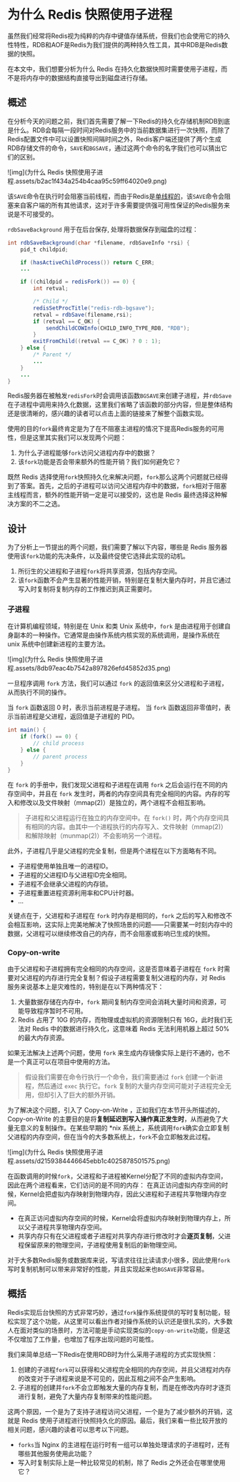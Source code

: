 # 为什么 Redis 快照使用子进程



虽然我们经常将Redis视为纯粹的内存中键值存储系统，但我们也会使用它的持久性特性，RDB和AOF是Redis为我们提供的两种持久性工具，其中RDB是Redis数据的快照。

在本文中，我们想要分析为什么 Redis 在持久化数据快照时需要使用子进程，而不是将内存中的数据结构直接导出到磁盘进行存储。



## 概述

在分析今天的问题之前，我们首先需要了解一下Redis的持久化存储机制RDB到底是什么。RDB会每隔一段时间对Redis服务中的当前数据集进行一次快照，而除了Redis配置文件中可以设置快照间隔时间之外，Redis客户端还提供了两个生成RDB存储文件的命令，`SAVE`和`BGSAVE`，通过这两个命令的名字我们也可以猜出它们的区别。

![img](为什么 Redis 快照使用子进程.assets/b2ac1f434a254b4caa95c59ff64020e9.png)

该`SAVE`命令在执行时会阻塞当前线程，而由于Redis是[单线程的](https://draveness.me/whys-the-design-redis-single-thread)，该`SAVE`命令会阻塞来自客户端的所有其他请求，这对于许多需要提供强可用性保证的Redis服务来说是不可接受的。

`rdbSaveBackground` 用于在后台保存, 处理将数据保存到磁盘的过程：

```java
int rdbSaveBackground(char *filename, rdbSaveInfo *rsi) {
    pid_t childpid;

    if (hasActiveChildProcess()) return C_ERR;
    ...

    if ((childpid = redisFork()) == 0) {
        int retval;

        /* Child */
        redisSetProcTitle("redis-rdb-bgsave");
        retval = rdbSave(filename,rsi);
        if (retval == C_OK) {
            sendChildCOWInfo(CHILD_INFO_TYPE_RDB, "RDB");
        }
        exitFromChild((retval == C_OK) ? 0 : 1);
    } else {
        /* Parent */
        ...
    }
    ...
}
```



Redis服务器在被触发`redisFork`时会调用该函数`BGSAVE`来创建子进程，并`rdbSave`在子进程中调用来持久化数据，这里我们省略了该函数的部分内容，但是整体结构还是很清晰的，感兴趣的读者可以点击上面的链接来了解整个函数实现。

使用的目的`fork`最终肯定是为了在不阻塞主进程的情况下提高Redis服务的可用性，但是这里其实我们可以发现两个问题：

1. 为什么子进程能够`fork`访问父进程内存中的数据？
2. 该`fork`功能是否会带来额外的性能开销？我们如何避免它？

既然 Redis 选择使用`fork`快照持久化来解决问题，`fork`那么这两个问题就已经得到了答案。首先，之后的子进程可以访问父进程内存中的数据，`fork`相对于阻塞主线程而言，额外的性能开销一定是可以接受的，这也是 Redis 最终选择这种解决方案的不二之选。



## 设计

为了分析上一节提出的两个问题，我们需要了解以下内容，哪些是 Redis 服务器使用该`fork`功能的先决条件，以及最终促使它选择此实现的动机。

1. 所衍生的父进程和子进程`fork`将共享资源，包括内存空间。
2. 该`fork`函数不会产生显著的性能开销，特别是在复制大量内存时，并且它通过写入时复制将复制内存的工作推迟到真正需要时。



### 子进程

在计算机编程领域，特别是在 Unix 和类 Unix 系统中，`fork` 是由进程用于创建自身副本的一种操作。它通常是由操作系统内核实现的系统调用，是操作系统在 unix 系统中创建新进程的主要方法。

![img](为什么 Redis 快照使用子进程.assets/8db97eac4b7542a897826efd45852d35.png)

一旦程序调用 `fork` 方法，我们可以通过 `fork` 的返回值来区分父进程和子进程，从而执行不同的操作。

当 `fork` 函数返回 0 时，表示当前进程是子进程。
当 `fork` 函数返回非零值时，表示当前进程是父进程，返回值是子进程的 PID。

```java
int main() {
    if (fork() == 0) {
        // child process
    } else {
        // parent process
    }
}
```

在 `fork` 的手册中，我们发现父进程和子进程在调用 `fork` 之后会运行在不同的内存空间中，并且在 `fork` 发生时，两者的内存空间具有完全相同的内容。内存的写入和修改以及文件映射（mmap(2)）是独立的，两个进程不会相互影响。

>子进程和父进程运行在独立的内存空间中。在 `fork()` 时，两个内存空间具有相同的内容。由其中一个进程执行的内存写入、文件映射（mmap(2)）和解除映射（munmap(2)）不会影响另一个进程。

此外，子进程几乎是父进程的完全复制，但是两个进程在以下方面略有不同。

- 子进程使用单独且唯一的进程ID。
- 子进程的父进程ID与父进程ID完全相同。
- 子进程不会继承父进程的内存锁。
- 子进程重置进程资源利用率和CPU计时器。
- …



关键点在于，父进程和子进程在 `fork` 时内存是相同的，`fork` 之后的写入和修改不会相互影响，这实际上完美地解决了快照场景的问题——只需要某一时刻内存中的数据，父进程可以继续修改自己的内存，而不会阻塞或影响已生成的快照。



### Copy-on-write

由于父进程和子进程拥有完全相同的内存空间，这是否意味着子进程在 `fork` 时需要对父进程的内存进行完全复制？假设子进程需要复制父进程的内存，对 Redis 服务来说基本上是灾难性的，特别是在以下两种情况下：

1. 大量数据存储在内存中，`fork` 期间复制内存空间会消耗大量时间和资源，可能导致程序暂时不可用。
2. Redis 占用了 10G 的内存，而物理或虚拟机的资源限制只有 16G，此时我们无法对 Redis 中的数据进行持久化，这意味着 Redis 无法利用机器上超过 50% 的最大内存资源。

如果无法解决上述两个问题，使用 `fork` 来生成内存镜像实际上是行不通的，也不是一个真正可以在项目中使用的方法。

>假设我们需要在命令行执行一个命令，我们需要通过 `fork` 创建一个新进程，然后通过 `exec` 执行它。`fork` 复制的大量内存空间可能对子进程完全无用，但却引入了巨大的额外开销。

为了解决这个问题，引入了 Copy-on-Write ，正如我们在本节开头所描述的，Copy-on-Write 的主要目的是将**复制延迟到写入操作真正发生时**，从而避免了大量无意义的复制操作。在某些早期的 *nix 系统上，系统调用`fork`确实会立即复制父进程的内存空间，但在当今的大多数系统上，`fork`不会立即触发此过程。

![img](为什么 Redis 快照使用子进程.assets/d2159384446645ebb1c4025878501575.png)

在函数调用的时候`fork`，父进程和子进程被Kernel分配了不同的虚拟内存空间，因此在两个进程看来，它们访问的是不同的内存：  在真正访问虚拟内存空间的时候，Kernel会把虚拟内存映射到物理内存，因此父进程和子进程共享物理内存空间。

- 在真正访问虚拟内存空间的时候，Kernel会将虚拟内存映射到物理内存上，所以父子进程共享物理内存空间。
- 共享内存只有在父进程或者子进程对共享内存进行修改时才会**逐页复制**，父进程保留原来的物理空间，子进程使用复制后的新物理空间。

对于大多数Redis服务或数据库来说，写请求往往比读请求小很多，因此使用`fork`写时复制机制可以带来非常好的性能，并且实现起来也`BGSAVE`非常容易。



## 概括

Redis实现后台快照的方式非常巧妙，通过`fork`操作系统提供的写时复制功能，轻松实现了这个功能，从这里可以看出作者对操作系统的认识还是很扎实的，大多数人在面对类似的场景时，方法可能是手动实现类似的`copy-on-write`功能，但是这不仅增加了工作量，也增加了程序出现问题的可能性。

我们来简单总结一下Redis在使用RDB时为什么采用子进程的方式实现快照：

1. 创建的子进程`fork`可以获得和父进程完全相同的内存空间，并且父进程对内存的改变对于子进程来说是不可见的，因此互相之间不会产生影响。
2. 子进程的创建并`fork`不会立即触发大量的内存复制，而是在修改内存时才逐页进行复制，避免了大量内存复制带来的性能问题。

这两个原因，一个是为了支持子进程访问父进程，一个是为了减少额外的开销，这就是 Redis 使用子进程进行快照持久化的原因。最后，我们来看一些比较开放的相关问题，感兴趣的读者可以思考以下问题。

- `forks`当 Nginx 的主进程在运行时有一组可以单独处理请求的子进程时，还有哪些其他服务使用此功能？
- 写入时复制实际上是一种比较常见的机制，除了 Redis 之外还会在哪里使用它？